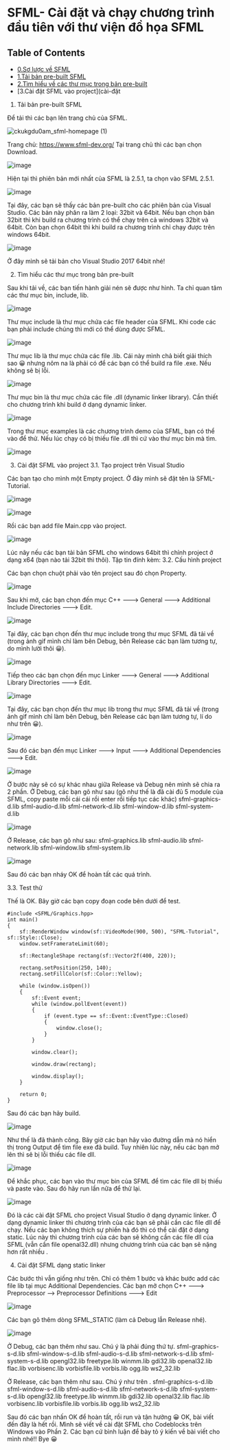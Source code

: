 # SFML- Cài đặt và chạy chương trình đầu tiên với thư viện đồ họa SFML

## Table of Contents
- [0.Sơ lược về SFML](#1.Tải-bản-pre-built-SFML)
- [1.Tải bản pre-built SFML](#tải-bản-pre-built-SFML)
- [2.Tìm hiểu về các thư mục trong bản pre-built](#tìm-hiểu-về-thư-mục-trong-pre-built)
- [3.Cài đặt SFML vào project](cài-đặt



1. Tải bản pre-built SFML

Để tải thì các bạn lên trang chủ của SFML.

![ckukgdu0am_sfml-homepage (1)](https://user-images.githubusercontent.com/91585606/156887354-7b5f637a-1738-40fd-9e8a-5ae714bd835c.png)


Trang chủ:  https://www.sfml-dev.org/
Tại trang chủ thì các bạn chọn Download.

![image](https://user-images.githubusercontent.com/91585606/156887384-00b531b7-c3ae-4910-91dc-2f8dd4463958.png)

Hiện tại thì phiên bản mới nhất của SFML là 2.5.1, ta chọn vào SFML 2.5.1.

![image](https://user-images.githubusercontent.com/91585606/156887404-458c184b-8f8a-4736-8ea9-d6f99caa8771.png)

Tại đây, các bạn sẽ thấy các bản pre-built cho các phiên bản của Visual Studio. Các bản này phân ra làm 2 loại: 32bit và 64bit. Nếu bạn chọn bản 32bit thì khi build ra chương trình có thể chạy trên cả windows 32bit và 64bit. Còn bạn chọn 64bit thì khi build ra chương trình chỉ chạy được trên windows 64bit.

![image](https://user-images.githubusercontent.com/91585606/156887419-571389df-c081-4777-a052-936bc82ba219.png)

Ở đây mình sẽ tải bản cho Visual Studio 2017 64bit nhé!

2. Tìm hiểu các thư mục trong bản pre-built

Sau khi tải về, các bạn tiến hành giải nén sẽ được như hình. Ta chỉ quan tâm các thư mục bin, include, lib.

![image](https://user-images.githubusercontent.com/91585606/156887434-39838358-141b-45d2-b05f-7eba5b9bd791.png)

Thư mục include là thư mục chứa các file header của SFML. Khi code các bạn phải include chúng thì mới có thể dùng được SFML.

![image](https://user-images.githubusercontent.com/91585606/156887438-f21b5302-fe6b-40f2-8c9f-0563a23f6643.png)

Thư mục lib là thư mục chứa các file .lib. Cái này mình chả biết giải thích sao 😀 nhưng nôm na là phải có để các bạn có thể build ra file .exe. Nếu không sẽ bị lỗi.

![image](https://user-images.githubusercontent.com/91585606/156887449-0325c8b9-34a9-4078-843b-4c831b8f0be9.png)

Thư mục bin là thư mục chứa các file .dll (dynamic linker library). Cần thiết cho chương trình khi build ở dạng dynamic linker.

![image](https://user-images.githubusercontent.com/91585606/156887455-f620cd9e-8de8-4f60-a2e0-c4d03d8365f7.png)

Trong thư mục examples là các chương trình demo của SFML, bạn có thể vào để thử. Nếu lúc chạy có bị thiếu file .dll thì cứ vào thư mục bin mà tìm.

![image](https://user-images.githubusercontent.com/91585606/156887460-c9f7ba6e-acef-4725-938f-06193797681d.png)

3. Cài đặt SFML vào project
3.1. Tạo project trên Visual Studio

Các bạn tạo cho mình một Empty project. Ở đây mình sẽ đặt tên là SFML-Tutorial.

![image](https://user-images.githubusercontent.com/91585606/156887505-16af5905-ed83-4673-b05c-015ca430a79f.png)

![image](https://user-images.githubusercontent.com/91585606/156887511-168edafb-0721-4942-83e5-add798fce0d3.png)

Rồi các bạn add file Main.cpp vào project.

![image](https://user-images.githubusercontent.com/91585606/156887512-7942aefb-9fe6-4b00-8e05-0212a17216ed.png)

Lúc nãy nếu các bạn tải bản SFML cho windows 64bit thì chỉnh project ở dạng x64 (bạn nào tải 32bit thì thôi).
Tập tin đính kèm:
3.2. Cấu hình project

Các bạn chọn chuột phải vào tên project sau đó chọn Property.

![image](https://user-images.githubusercontent.com/91585606/156887522-45521fcd-2a5b-4b87-83bb-fe485c29a4b3.png)

Sau khi mở, các bạn chọn đến mục C++ ---> General ---> Additional Include Directories ---> Edit.

![image](https://user-images.githubusercontent.com/91585606/156887531-7a52c865-06f8-4066-b955-d373b08285e0.png)

Tại đây, các bạn chọn đến thư mục include trong thư mục SFML đã tải về (trong ảnh gif mình chỉ làm bên Debug, bên Release các bạn làm tương tự, do mình lười thôi 😀).

![image](https://user-images.githubusercontent.com/91585606/156887536-7a2218d7-749d-4333-ac9e-6ffa0df887eb.png)

Tiếp theo các bạn chọn đến mục Linker ---> General ---> Additional Library Directories ---> Edit.

![image](https://user-images.githubusercontent.com/91585606/156887563-84e0414e-f1c9-4025-8203-23f5921b6ad9.png)

Tại đây, các bạn chọn đến thư mục lib trong thư mục SFML đã tải về (trong ảnh gif mình chỉ làm bên Debug, bên Release các bạn làm tương tự, lí do như trên 😀).

![image](https://user-images.githubusercontent.com/91585606/156887569-b5661e93-7aa1-4be4-87ac-9453db1ef0c7.png)

Sau đó các bạn đến mục Linker ---> Input ---> Additional Dependencies ---> Edit.

![image](https://user-images.githubusercontent.com/91585606/156887579-11350044-9a82-4d78-b743-c8bd7a036077.png)

Ở bước này sẽ có sự khác nhau giữa Release và Debug nên mình sẽ chia ra 2 phần.
Ở Debug, các bạn gõ như sau (gõ như thế là đã cài đủ 5 module của SFML, copy paste mỗi cái cái rồi enter rồi tiếp tục các khác)
sfml-graphics-d.lib
sfml-audio-d.lib
sfml-network-d.lib
sfml-window-d.lib
sfml-system-d.lib

![image](https://user-images.githubusercontent.com/91585606/156887585-945ccde7-49bd-4eef-bd4e-b0a9532efb50.png)

Ở Release, các bạn gõ như sau:
sfml-graphics.lib
sfml-audio.lib
sfml-network.lib
sfml-window.lib
sfml-system.lib

![image](https://user-images.githubusercontent.com/91585606/156887595-33bfb659-6f67-49de-83d8-df156422fc94.png)

Sau đó các bạn nháy OK để hoàn tất các quá trình.

3.3. Test thử

Thế là OK. Bây giờ các bạn copy đoạn code bên dưới để test.

    #include <SFML/Graphics.hpp>
    int main()
    {
        sf::RenderWindow window(sf::VideoMode(900, 500), "SFML-Tutorial", sf::Style::Close);
        window.setFramerateLimit(60);

        sf::RectangleShape rectang(sf::Vector2f(400, 220));

        rectang.setPosition(250, 140);
        rectang.setFillColor(sf::Color::Yellow);

        while (window.isOpen())
        {
            sf::Event event;
            while (window.pollEvent(event))
            {
                if (event.type == sf::Event::EventType::Closed)
                {
                    window.close();
                }
            }

            window.clear();

            window.draw(rectang);

            window.display();
        }

        return 0;
    }

Sau đó các bạn hãy build.

![image](https://user-images.githubusercontent.com/91585606/156887605-794b8921-0acd-460c-8ddd-c8633d5696db.png)

Như thế là đã thành công. Bây giờ các bạn hãy vào đường dẫn mà nó hiển thị trong Output để tìm file exe đã build.
Tuy nhiên lúc này, nếu các bạn mở lên thì sẽ bị lỗi thiếu các file dll.

![image](https://user-images.githubusercontent.com/91585606/156887615-cddaa0b6-1b0a-49d2-80f6-db3ff0cc2630.png)

Để khắc phục, các bạn vào thư mục bin của SFML để tìm các file dll bị thiếu và paste vào. Sau đó hãy run lần nữa để thử lại.

![image](https://user-images.githubusercontent.com/91585606/156887630-ea014610-1cd1-4084-9ab1-34a061012120.png)

Đó là các cài đặt SFML cho project Visual Studio ở dạng dynamic linker. Ở dạng dynamic linker thì chương trình của các bạn sẽ phải cần các file dll để chạy. Nếu các bạn không thích sự phiền hà đó thì có thể cài đặt ở dạng static. Lúc này thì chương trình của các bạn sẽ không cần các file dll của SFML (vẫn cần file openal32.dll) nhưng chương trình của các bạn sẽ nặng hơn rất nhiều .

4. Cài đặt SFML dạng static linker

Các bước thì vẫn giống như trên. Chỉ có thêm 1 bước và khác bước add các file lib tại mục Additional Dependencies.
Các bạn mở chọn C++ ---> Preprocessor --> Preprocessor Definitions ---> Edit

![image](https://user-images.githubusercontent.com/91585606/156887651-05bc3baf-0c9a-488a-b045-3a56848d9331.png)

Các bạn gõ thêm dòng SFML_STATIC (làm cả Debug lẫn Release nhé).

![image](https://user-images.githubusercontent.com/91585606/156887669-1ffac1e1-029a-4055-bfe0-424c6b794f13.png)

Ở Debug, các bạn thêm như sau. Chú ý là phải đúng thứ tự.
sfml-graphics-s-d.lib
sfml-window-s-d.lib
sfml-audio-s-d.lib
sfml-network-s-d.lib
sfml-system-s-d.lib
opengl32.lib
freetype.lib
winmm.lib
gdi32.lib
openal32.lib
flac.lib
vorbisenc.lib
vorbisfile.lib
vorbis.lib
ogg.lib
ws2_32.lib

Ở Release, các bạn thêm như sau. Chú ý như trên .
sfml-graphics-s-d.lib
sfml-window-s-d.lib
sfml-audio-s-d.lib
sfml-network-s-d.lib
sfml-system-s-d.lib
opengl32.lib
freetype.lib
winmm.lib
gdi32.lib
openal32.lib
flac.lib
vorbisenc.lib
vorbisfile.lib
vorbis.lib
ogg.lib
ws2_32.lib

Sau đó các bạn nhấn OK để hoàn tất, rồi run và tận hưởng 😀
OK, bài viết đến đây là hết rồi. Mình sẽ viết về cài đặt SFML cho Codeblocks trên Windows vào Phần 2.
Các bạn cứ bình luận để bày tỏ ý kiến về bài viết cho mình nhé!! Bye 😀

